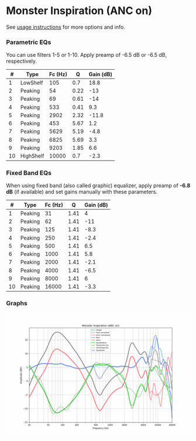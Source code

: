 # Monster Inspiration (ANC on)
See [usage instructions](https://github.com/jaakkopasanen/AutoEq#usage) for more options and info.

### Parametric EQs
You can use filters 1-5 or 1-10. Apply preamp of -6.5 dB or -6.5 dB, respectively.

|   # | Type      |   Fc (Hz) |    Q |   Gain (dB) |
|-----|-----------|-----------|------|-------------|
|   1 | LowShelf  |       105 | 0.7  |        18.8 |
|   2 | Peaking   |        54 | 0.22 |       -13   |
|   3 | Peaking   |        69 | 0.61 |       -14   |
|   4 | Peaking   |       533 | 0.41 |         9.3 |
|   5 | Peaking   |      2902 | 2.32 |       -11.8 |
|   6 | Peaking   |       453 | 5.67 |         1.2 |
|   7 | Peaking   |      5629 | 5.19 |        -4.8 |
|   8 | Peaking   |      6825 | 5.69 |         3.3 |
|   9 | Peaking   |      9203 | 1.85 |         6.6 |
|  10 | HighShelf |     10000 | 0.7  |        -2.3 |

### Fixed Band EQs
When using fixed band (also called graphic) equalizer, apply preamp of **-6.8 dB** (if available) and set gains manually with these parameters.

|   # | Type    |   Fc (Hz) |    Q |   Gain (dB) |
|-----|---------|-----------|------|-------------|
|   1 | Peaking |        31 | 1.41 |         4   |
|   2 | Peaking |        62 | 1.41 |       -11   |
|   3 | Peaking |       125 | 1.41 |        -8.3 |
|   4 | Peaking |       250 | 1.41 |        -2.4 |
|   5 | Peaking |       500 | 1.41 |         6.5 |
|   6 | Peaking |      1000 | 1.41 |         5.8 |
|   7 | Peaking |      2000 | 1.41 |        -2.1 |
|   8 | Peaking |      4000 | 1.41 |        -6.5 |
|   9 | Peaking |      8000 | 1.41 |         6   |
|  10 | Peaking |     16000 | 1.41 |        -3.3 |

### Graphs
![](./Monster%20Inspiration%20(ANC%20on).png)
